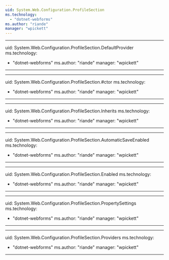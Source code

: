 ```yaml
---
uid: System.Web.Configuration.ProfileSection
ms.technology: 
  - "dotnet-webforms"
ms.author: "riande"
manager: "wpickett"
---
```


---
uid: System.Web.Configuration.ProfileSection.DefaultProvider
ms.technology: 
  - "dotnet-webforms"
ms.author: "riande"
manager: "wpickett"
---

---
uid: System.Web.Configuration.ProfileSection.#ctor
ms.technology: 
  - "dotnet-webforms"
ms.author: "riande"
manager: "wpickett"
---

---
uid: System.Web.Configuration.ProfileSection.Inherits
ms.technology: 
  - "dotnet-webforms"
ms.author: "riande"
manager: "wpickett"
---

---
uid: System.Web.Configuration.ProfileSection.AutomaticSaveEnabled
ms.technology: 
  - "dotnet-webforms"
ms.author: "riande"
manager: "wpickett"
---

---
uid: System.Web.Configuration.ProfileSection.Enabled
ms.technology: 
  - "dotnet-webforms"
ms.author: "riande"
manager: "wpickett"
---

---
uid: System.Web.Configuration.ProfileSection.PropertySettings
ms.technology: 
  - "dotnet-webforms"
ms.author: "riande"
manager: "wpickett"
---

---
uid: System.Web.Configuration.ProfileSection.Providers
ms.technology: 
  - "dotnet-webforms"
ms.author: "riande"
manager: "wpickett"
---
